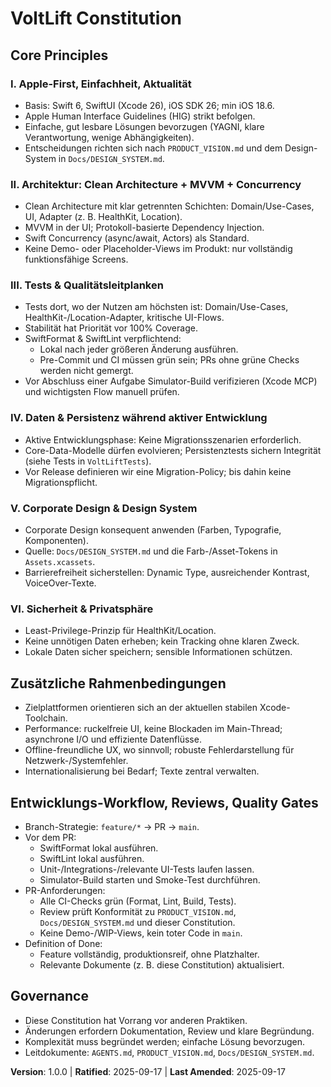# VoltLift Constitution

## Core Principles

### I. Apple-First, Einfachheit, Aktualität
- Basis: Swift 6, SwiftUI (Xcode 26), iOS SDK 26; min iOS 18.6.
- Apple Human Interface Guidelines (HIG) strikt befolgen.
- Einfache, gut lesbare Lösungen bevorzugen (YAGNI, klare Verantwortung, wenige Abhängigkeiten).
- Entscheidungen richten sich nach `PRODUCT_VISION.md` und dem Design-System in `Docs/DESIGN_SYSTEM.md`.

### II. Architektur: Clean Architecture + MVVM + Concurrency
- Clean Architecture mit klar getrennten Schichten: Domain/Use-Cases, UI, Adapter (z. B. HealthKit, Location).
- MVVM in der UI; Protokoll-basierte Dependency Injection.
- Swift Concurrency (async/await, Actors) als Standard.
- Keine Demo- oder Placeholder-Views im Produkt: nur vollständig funktionsfähige Screens.

### III. Tests & Qualitätsleitplanken
- Tests dort, wo der Nutzen am höchsten ist: Domain/Use-Cases, HealthKit-/Location-Adapter, kritische UI-Flows.
- Stabilität hat Priorität vor 100% Coverage.
- SwiftFormat & SwiftLint verpflichtend:
  - Lokal nach jeder größeren Änderung ausführen.
  - Pre-Commit und CI müssen grün sein; PRs ohne grüne Checks werden nicht gemergt.
- Vor Abschluss einer Aufgabe Simulator-Build verifizieren (Xcode MCP) und wichtigsten Flow manuell prüfen.

### IV. Daten & Persistenz während aktiver Entwicklung
- Aktive Entwicklungsphase: Keine Migrationsszenarien erforderlich.
- Core-Data-Modelle dürfen evolvieren; Persistenztests sichern Integrität (siehe Tests in `VoltLiftTests`).
- Vor Release definieren wir eine Migration-Policy; bis dahin keine Migrationspflicht.

### V. Corporate Design & Design System
- Corporate Design konsequent anwenden (Farben, Typografie, Komponenten).
- Quelle: `Docs/DESIGN_SYSTEM.md` und die Farb-/Asset-Tokens in `Assets.xcassets`.
- Barrierefreiheit sicherstellen: Dynamic Type, ausreichender Kontrast, VoiceOver-Texte.

### VI. Sicherheit & Privatsphäre
- Least-Privilege-Prinzip für HealthKit/Location.
- Keine unnötigen Daten erheben; kein Tracking ohne klaren Zweck.
- Lokale Daten sicher speichern; sensible Informationen schützen.

## Zusätzliche Rahmenbedingungen
- Zielplattformen orientieren sich an der aktuellen stabilen Xcode-Toolchain.
- Performance: ruckelfreie UI, keine Blockaden im Main-Thread; asynchrone I/O und effiziente Datenflüsse.
- Offline-freundliche UX, wo sinnvoll; robuste Fehlerdarstellung für Netzwerk-/Systemfehler.
- Internationalisierung bei Bedarf; Texte zentral verwalten.

## Entwicklungs-Workflow, Reviews, Quality Gates
- Branch-Strategie: `feature/*` → PR → `main`.
- Vor dem PR:
  - SwiftFormat lokal ausführen.
  - SwiftLint lokal ausführen.
  - Unit-/Integrations-/relevante UI-Tests laufen lassen.
  - Simulator-Build starten und Smoke-Test durchführen.
- PR-Anforderungen:
  - Alle CI-Checks grün (Format, Lint, Build, Tests).
  - Review prüft Konformität zu `PRODUCT_VISION.md`, `Docs/DESIGN_SYSTEM.md` und dieser Constitution.
  - Keine Demo-/WIP-Views, kein toter Code in `main`.
- Definition of Done:
  - Feature vollständig, produktionsreif, ohne Platzhalter.
  - Relevante Dokumente (z. B. diese Constitution) aktualisiert.

## Governance
- Diese Constitution hat Vorrang vor anderen Praktiken.
- Änderungen erfordern Dokumentation, Review und klare Begründung.
- Komplexität muss begründet werden; einfache Lösung bevorzugen.
- Leitdokumente: `AGENTS.md`, `PRODUCT_VISION.md`, `Docs/DESIGN_SYSTEM.md`.

**Version**: 1.0.0 | **Ratified**: 2025-09-17 | **Last Amended**: 2025-09-17